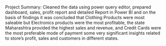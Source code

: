 Project Summary: 
Cleaned the data using power query editor, prepared dashboard, sales, profit report and detailed Report in Power BI and on the basis of findings it was concluded that Clothing Products were most saleable but Electronics products were the most profitable, the state Maharashtra provided the highest sales and revenue, and Credit Cards were the most preferable mode of payment some very significant insights related to store’s profit, sales and customers in different states. 
